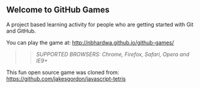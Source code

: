 ## Welcome to GitHub Games

A project based learning activity for people who are getting started with Git and GitHub.

You can play the game at: http://nbhardwa.github.io/github-games/

>> _*SUPPORTED BROWSERS*: Chrome, Firefox, Safari, Opera and IE9+_

This fun open source game was cloned from: https://github.com/jakesgordon/javascript-tetris
